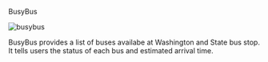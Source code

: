 BusyBus

![busybus](https://user-images.githubusercontent.com/38024642/52832870-19f68e00-30a0-11e9-9c7b-38182c687d18.PNG)

BusyBus provides a list of buses availabe at Washington and State bus stop.
It tells users the status of each bus and estimated arrival time.
